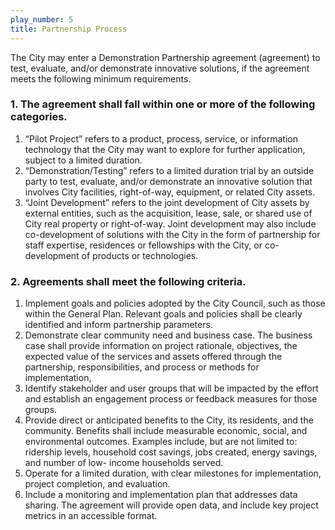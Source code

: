 ```yaml
---
play_number: 5
title: Partnership Process
---
```


The City may enter a Demonstration Partnership agreement (agreement) to test, evaluate, and/or demonstrate innovative solutions, if the agreement meets the following minimum requirements.

### 1. The agreement shall fall within one or more of the following categories.

1. “Pilot Project” refers to a product, process, service, or information technology that the City may want to explore for further application, subject to a limited duration.
2. “Demonstration/Testing” refers to a limited duration trial by an outside party to test, evaluate, and/or demonstrate an innovative solution that involves City facilities, right-of-way, equipment, or related City assets.
3. “Joint Development” refers to the joint development of City assets by external entities, such as the acquisition, lease, sale, or shared use of City real property or right-of-way. Joint development may also include co-development of solutions with the City in the form of partnership for staff expertise, residences or fellowships with the City, or co-development of products or technologies.

### 2. Agreements shall meet the following criteria.

1. Implement goals and policies adopted by the City Council, such as those within the General Plan. Relevant goals and policies shall be clearly identified and inform partnership parameters.
2. Demonstrate clear community need and business case. The business case shall provide information on project rationale, objectives, the expected value of the services and assets offered through the partnership, responsibilities, and process or methods for implementation,
3. Identify stakeholder and user groups that will be impacted by the effort and establish an engagement process or feedback measures for those groups.
4. Provide direct or anticipated benefits to the City, its residents, and the community. Benefits shall include measurable economic, social, and environmental outcomes. Examples include, but are not limited to: ridership levels, household cost savings, jobs created, energy savings, and number of low- income households served.
5. Operate for a limited duration, with clear milestones for implementation, project completion, and evaluation.
6. Include a monitoring and implementation plan that addresses data sharing. The agreement will provide open data, and include key project metrics in an accessible format.
